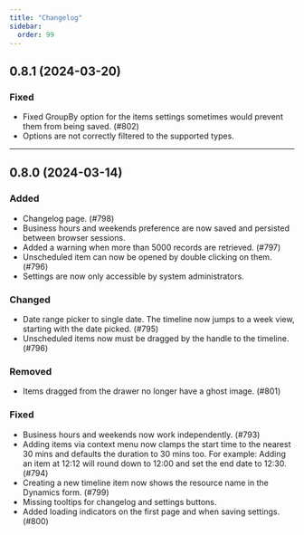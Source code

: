 ```yaml
---
title: "Changelog"
sidebar:
  order: 99
---
```


<!-- ## 1.0.0 (2024-05-??)

### Added

- The timeline displays a loading screen when an operation, such as moving an item, is in progress.
- Items are retrieve only within the date range displayed in the timeline. Panning or changing the zoom within the timeline triggers the system to fetch the items with the date range.

--- -->

## 0.8.1 (2024-03-20)

### Fixed

- Fixed GroupBy option for the items settings sometimes would prevent them from being saved. (#802)
- Options are not correctly filtered to the supported types.

---

## 0.8.0 (2024-03-14)

### Added

- Changelog page. (#798)
- Business hours and weekends preference are now saved and persisted between browser sessions.
- Added a warning when more than 5000 records are retrieved. (#797)
- Unscheduled item can now be opened by double clicking on them. (#796)
- Settings are now only accessible by system administrators.

### Changed

- Date range picker to single date. The timeline now jumps to a week view, starting with the date picked. (#795)
- Unscheduled items now must be dragged by the handle to the timeline. (#796)

### Removed

- Items dragged from the drawer no longer have a ghost image. (#801)

### Fixed

- Business hours and weekends now work independently. (#793)
- Adding items via context menu now clamps the start time to the nearest 30 mins and defaults the duration to 30 mins too. For example: Adding an item at 12:12 will round down to 12:00 and set the end date to 12:30. (#794)
- Creating a new timeline item now shows the resource name in the Dynamics form. (#799)
- Missing tooltips for changelog and settings buttons.
- Added loading indicators on the first page and when saving settings. (#800)
